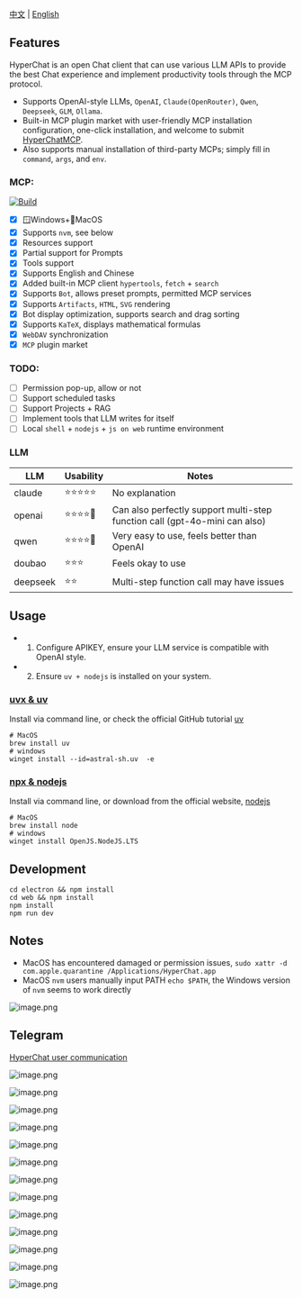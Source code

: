 [中文](README.zh.md) | [English](README.md)


## Features

HyperChat is an open Chat client that can use various LLM APIs to provide the best Chat experience and implement productivity tools through the MCP protocol.

* Supports OpenAI-style LLMs, `OpenAI`, `Claude(OpenRouter)`, `Qwen`, `Deepseek`, `GLM`, `Ollama`.
* Built-in MCP plugin market with user-friendly MCP installation configuration, one-click installation, and welcome to submit [HyperChatMCP](https://github.com/BigSweetPotatoStudio/HyperChatMCP).
* Also supports manual installation of third-party MCPs; simply fill in `command`, `args`, and `env`.

### MCP:

[![Build](https://github.com/BigSweetPotatoStudio/HyperChat/actions/workflows/build.yml/badge.svg)](https://github.com/BigSweetPotatoStudio/HyperChat/actions/workflows/build.yml)

- [x] 🪟Windows+🍏MacOS
- [x] Supports `nvm`, see below
- [x] Resources support
- [x] Partial support for Prompts
- [x] Tools support
- [x] Supports English and Chinese
- [x] Added built-in MCP client `hypertools`, `fetch` + `search`
- [x] Supports `Bot`, allows preset prompts, permitted MCP services
- [x] Supports `Artifacts`, `HTML`, `SVG` rendering
- [x] Bot display optimization, supports search and drag sorting
- [x] Supports `KaTeX`, displays mathematical formulas
- [x] `WebDAV` synchronization
- [x] `MCP` plugin market

### TODO:

- [ ] Permission pop-up, allow or not
- [ ] Support scheduled tasks
- [ ] Support Projects + RAG
- [ ] Implement tools that LLM writes for itself
- [ ] Local `shell` + `nodejs` + `js on web` runtime environment

### LLM

| LLM      | Usability    | Notes                         |
| -------- | ------ | -------------------------- |
| claude   | ⭐⭐⭐⭐⭐  | No explanation                    |
| openai   | ⭐⭐⭐⭐🌙 | Can also perfectly support multi-step function call (gpt-4o-mini can also) |
| qwen     | ⭐⭐⭐⭐🌙 | Very easy to use, feels better than OpenAI                 |
| doubao   | ⭐⭐⭐    | Feels okay to use                   |
| deepseek | ⭐⭐      | Multi-step function call may have issues       |

## Usage

* 1. Configure APIKEY, ensure your LLM service is compatible with OpenAI style.
* 2. Ensure `uv + nodejs` is installed on your system.

### [uvx & uv](https://github.com/astral-sh/uv)

Install via command line, or check the official GitHub tutorial [uv](https://github.com/astral-sh/uv)

```
# MacOS
brew install uv
# windows
winget install --id=astral-sh.uv  -e
```
### [npx & nodejs](https://nodejs.org/en)

Install via command line, or download from the official website, [nodejs](https://nodejs.org/en)
```
# MacOS
brew install node
# windows
winget install OpenJS.NodeJS.LTS
```

## Development

```
cd electron && npm install
cd web && npm install
npm install
npm run dev
```

## Notes

* MacOS has encountered damaged or permission issues, `sudo xattr -d com.apple.quarantine /Applications/HyperChat.app`
* MacOS `nvm` users manually input PATH `echo $PATH`, the Windows version of `nvm` seems to work directly

![image.png](./images/image47.png)

## Telegram

[HyperChat user communication](https://t.me/dadigua001)

![image.png](./images/image13.png)

![image.png](./images/image43.png)

![image.png](./images/image45.png)

![image.png](./images/image44.png)

![image.png](./images/image46.png)

![image.png](./images/image22.png)

![image.png](./images/image21.png)

![image.png](./images/image35.png)

![image.png](./images/image36.png)

![image.png](./images/image42.png)

![image.png](./images/image33.png)

![image.png](./images/image34.png)

![image.png](./images/image48.png)